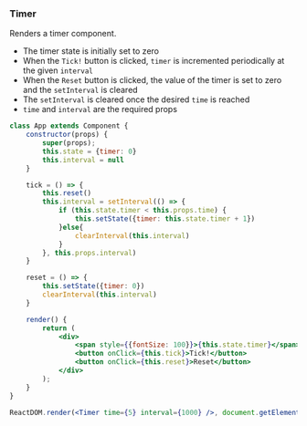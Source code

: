 ### Timer

Renders a timer component.

- The timer state is initially set to zero 
- When the `Tick!` button is clicked, `timer` is incremented periodically at the given `interval`
- When the `Reset` button is clicked, the value of the timer is set to zero and the `setInterval` is cleared
- The `setInterval` is cleared once the desired `time` is reached
- `time` and `interval` are the required props

```jsx
class App extends Component {
	constructor(props) {
		super(props);
		this.state = {timer: 0}
		this.interval = null
	}

	tick = () => {
		this.reset()
		this.interval = setInterval(() => {
			if (this.state.timer < this.props.time) {
				this.setState({timer: this.state.timer + 1})
			}else{
				clearInterval(this.interval)
			}
		}, this.props.interval)
	}

	reset = () => {
		this.setState({timer: 0})
		clearInterval(this.interval)
	}

	render() {
		return (
			<div>
				<span style={{fontSize: 100}}>{this.state.timer}</span>       
				<button onClick={this.tick}>Tick!</button>
				<button onClick={this.reset}>Reset</button>
			</div>
		);
	}
}
```

```jsx
ReactDOM.render(<Timer time={5} interval={1000} />, document.getElementById('root'));
```